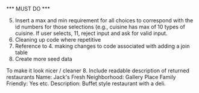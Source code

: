 *** MUST DO ***
<!-- 1. Family Friendly method -->
<!-- 2. List of restaurants based on preferences (iterating over hash) -->
<!-- 3. Conditional on 2^, iterate through user choices & find where choice doesn't = null & provides alternative choices -->
<!-- 4. ****Join table for cuisines (many to many relationship) between cuisines and restaurants
  - Will have cuisine_id and restaurant_id
  - Cheesecake Factory
  - TaKorean
  - Etc.... -->
5. Insert a max and min requirement for all choices to correspond with the id numbers for those selections (e.g., cuisine has max of 10 types of cuisine. If user selects, 11, reject input and ask for valid input.
6. Cleaning up code where repetitive
7. Reference to 4. making changes to code associated with adding a join table
8. Create more seed data
<!-- 6. *****Write out filtering criteria from database using @@customer_choices -->

To make it look nicer / cleaner
8. Include readable description of returned restaurants
    Name: Jack's Fresh
    Neighborhood: Gallery Place
    Family Friendly: Yes etc.
    Description: Buffet style restaurant with a deli.
